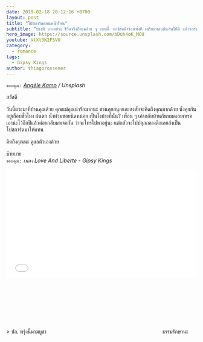 ```yaml
---
date: 2019-02-18 20:12:16 +0700
layout: post
title: "โปสการ์ดตอนหน้าร้อน"
subtitle: "บางที บางอย่าง ชีวิตจริงก็จะคล้าย ๆ แบบนี้ จะเข้าหน้าร้อนทั้งที เตรียมหลบฝนกันให้ดี แล้วรอรับโปสการ์ดด้วยนะ"
hero_image: https://source.unsplash.com/bDuh4oK_MCU
youtube: VtXt3K2FSVU
category:
  - romance
tags:
  - Gipsy Kings
author: thiagorossener
---
```

`ขอบคุณ:` *[Angèle Kamp](https://unsplash.com/@angelekamp) / Unsplash*

สวัสดี

วันนี้แวะมาที่บ้านคุณด้วย คุณแม่คุณน่ารักมากนะ ชวนคุยสนุกและสงสัยจะคิดถึงคุณมากด้วย นั่งคุยกันอยู่เกือบชั่วโมง ฝนตก น้ำท่วมซอยนิดหน่อย เป็นไงบ้างที่นั่น? เพื่อน ๆ เค้ากลับบ้านกันหมดเลยเหรอ เอาน่ะไว้อีกปีแล้วค่อยกลับมาเจอกัน ว่าจะโทรไปหาอยู่นะ แต่กลัวจะไปปลุกกลางดึกเลยส่งเป็นโปสการ์ดมาให้แทน

คิดถึงคุณนะ ดูแลตัวเองด้วย

บ๊ายบาย\
`ขอบคุณ:` *เพลง Love And Liberte - Gipsy Kings*

<div style="position:relative;width:100%;height:0;padding-bottom:56.25%;">
<iframe style="width:100%;height:100%;position:absolute;top:0;left:0;" src="{{ "https://www.youtube.com/embed/" | append: page.youtube }}" frameborder="0" allow="autoplay; encrypted-media" allowfullscreen>
</iframe>
</div>
> ปล. พรุ่งนี้มาฆบูชา <svg class="love"><use xlink:href="#icon-heart"></use></svg> ธรรมรักษานะ
